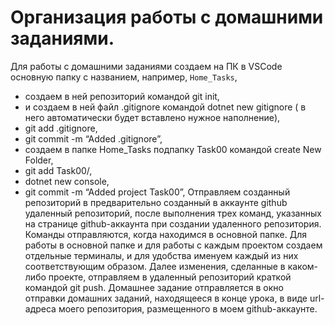 # Организация работы с домашними заданиями.
Для работы с домашними заданиями создаем на ПК в VSCode  основную папку с названием, например, `Home_Tasks`,
- создаем в ней репозиторий командой git init,
- и создаем в ней файл .gitignore командой dotnet new gitignore ( в него автоматически будет вставлено нужное наполнение),
- git add .gitignore,
- git commit -m “Added .gitignore”,
- создаем в папке Home_Tasks  подпапку Task00 командой create New Folder,
- git add Task00/,
- dotnet new console,
- git commit -m “Added project Task00”,
Отправляем созданный репозиторий в предварительно созданный в аккаунте github удаленный репозиторий, после выполнения трех команд, указанных на странице github-аккаунта при создании удаленного репозитория. Команды отправляются, когда находимся в основной папке.
Для работы в основной папке и для работы с каждым проектом создаем отдельные терминалы, и для удобства именуем каждый из них соответствующим образом.
Далее изменения, сделанные в каком-либо проекте, отправляем в удаленный репозиторий краткой командой git push.
Домашнее задание отправляется в окно отправки домашних заданий, находящееся в конце урока, в виде url-адреса моего репозитория, размещенного в моем github-аккаунте.  

